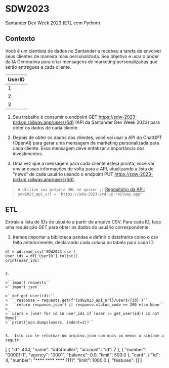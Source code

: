 # SDW2023
Santander Dev Week 2023 (ETL com Python)

## Contexto 
Você é um cientista de dados no Santander e recebeu a tarefa de envolver seus clientes de maneira mais personalizada. Seu objetivo é usar o poder da IA Generativa para criar mensagens de marketing personalizadas que serão entregues a cada cliente.



|    UserID      |
|----------------|
|1               |
|2               |
|3               |

1. Seu trabalho é consumir o endpoint GET https://sdw-2023-prd.up.railway.app/users/{id} (API da Santander Dev Week 2023) para obter os dados de cada cliente.
2. Depois de obter os dados dos clientes, você vai usar a API do ChatGPT (OpenAI) para gerar uma mensagem de marketing personalizada para cada cliente. Essa mensagem deve enfatizar a importância dos investimentos.

3. Uma vez que a mensagem para cada cliente esteja pronta, você vai enviar essas informações de volta para a API, atualizando a lista de "news" de cada usuário usando o endpoint PUT https://sdw-2023-prd.up.railway.app/users/{id}.

>`# Utilize sua própria URL se quiser ;)`
> [Repositório da API:](https://github.com/digitalinnovationone/santander-dev-week-2023-api)
>`sdw2023_api_url = 'https://sdw-2023-prd.up.railway.app'`


## ETL  
Extraia a lista de IDs de usuário a partir do arquivo CSV. Para cada ID, faça uma requisição GET para obter os dados do usuário correspondente.


1. Iremos importar a biblioteca pandas e definir o dataframa como o csv feito anteriormente, declarando cada coluna na tabela para cada ID

```import pandas as pd
df = pd.read_csv('SDW2023.csv')
User_ids = df['UserID'].tolist()
print(user_ids)```


2. 

>``import requests``
>``import json``

>``def get_user(id):``
> `` response = requests.get(f'{sdw2023_api_url}/users/{id}')``
>  ``return response.json() if response.status_code == 200 else None``
>
>``users = [user for id in user_ids if (user := get_user(id)) is not None]``
>``print(json.dumps(users, indent=2))``


3.  Isto ira te retornar um arquivo.json com mais ou menos a sintaxe a seguir:
```
[   {
        "id": 404,
        "name": "d4t4muller",
        "account": 
        "id": 7
    },
    {
        "number": "00001-1",
        "agency": "0001",
        "balance": 0.0,
        "limit": 500.0
    },
        "card": {
        "id": 4,
        "number": "**** **** **** 1111",
        "limit": 1000.0
    },
    "features": []
]
```